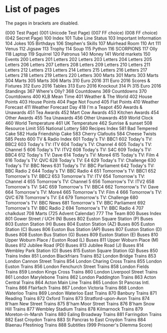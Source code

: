 # List of pages
The pages in brackets are disabled.

(000 Test Page)
(001 Unicode Test Page)
(007 FF choice)
(008 FF choice)
(042 Secret Page)
100 Index
101 Tube Line Status
103 Important Information
104 Jokes
105 Birthdays
106 Stephen's Skills
107 Muirhead Room
110 Art
111 Venus
112 Jigsaw
113 Trophy
114 Soup
115 Python
116 SCORPIONS
117 Olly
118 Laptop
119 Squirrel
120 Patronus
140 Money
141 World markets
150 Events
200 Letters
201 Letters
202 Letters
203 Letters
204 Letters
205 Letters
206 Letters
207 Letters
208 Letters
209 Letters
210 Letters
211 Letters
212 Letters
213 Letters
214 Letters
215 Letters
216 Letters
217 Letters
218 Letters
219 Letters
220 Letters
300 Marts
301 Marts
303 Marts
304 Marts
305 Marts
306 Marts
310 Euro 2016
311 Euro 2016 Scores & Fixtures
312 Euro 2016 Tables
313 Euro 2016 Knockout
314 Pi
315 Euro 2016 Standings
367 Where's Olly?
368 Countdowns
369 Countdowns
370 Countdowns
400 KLB Mean Time
401 Weather & The World
402 House Points
403 House Points
404 Page Not Found
405 Flat Points
410 Weather Forecast
411 Weather Forecast Day
418 I'm a Teapot
450 Awards & Unawards
451 Tea Awards
452 Mart Cow Awards
453 Kitchen Awards
454 Other Awards
455 Tea Unawards
456 Other Unawards
459 World Clock
460 World Temperature
461 UK Temperature
462 Sunrise & sunset
508 Resource Limit
555 National Lottery
580 Recipes Index
581 Bad Tempered Cake
582 Huda Friendship Cake
583 Cherry Clafoutis
584 Cheese Twists
585 Pesto
600 TV & Radio Index
601 Today's TV: BBC1
602 Today's TV: BBC2
603 Today's TV: ITV
604 Today's TV: Channel 4
605 Today's TV: Channel 5
606 Today's TV: ITV2
608 Today's TV: S4C
609 Today's TV: BBC4
612 Today's TV: Dave
614 Today's TV: More4
615 Today's TV: Film 4
616 Today's TV: QVC
628 Today's TV: E4
629 Today's TV: Challenge
630 Today's TV: BBC News
631 Today's TV: BBC Parliament
642 Today's TV: BBC Radio 2
644 Today's TV: BBC Radio 4
651 Tomorrow's TV: BBC1
652 Tomorrow's TV: BBC2
653 Tomorrow's TV: ITV
654 Tomorrow's TV: Channel 4
655 Tomorrow's TV: Channel 5
656 Tomorrow's TV: ITV2
658 Tomorrow's TV: S4C
659 Tomorrow's TV: BBC4
662 Tomorrow's TV: Dave
664 Tomorrow's TV: More4
665 Tomorrow's TV: Film 4
666 Tomorrow's TV: QVC
678 Tomorrow's TV: E4
679 Tomorrow's TV: Challenge
680 Tomorrow's TV: BBC News
681 Tomorrow's TV: BBC Parliament
692 Tomorrow's TV: BBC Radio 2
694 Tomorrow's TV: BBC Radio 4
707 chalkdust
708 Marts
(725 Advent Calendar)
777 The Team
800 Buses Index
801 Gower Street / UCH (N) Buses
802 Euston Square Station (P) Buses
803 Euston Station (H) Buses
804 Euston Station (AZ) Buses
805 Euston Station (C) Buses
806 Euston Bus Station (AP) Buses
807 Euston Station (D) Buses
808 Euston Bus Station (G) Buses
809 Euston Station (E) Buses
810 Upper Woburn Place / Euston Road (L) Buses
811 Upper Woburn Place (M) Buses
812 Jubilee Road (PD) Buses
813 Jubilee Road (J) Buses
814 Wembley Park Station (O) Buses
815 Euston Square Station (Q) Buses
850 Trains Index
851 London Blackfriars Trains
852 London Bridge Trains
853 London Cannon Street Trains
854 London Charing Cross Trains
855 London Euston Trains
856 London Fenchurch Street Trains
858 London Fields Trains
859 London Kings Cross Trains
860 London Liverpool Street Trains
861 London Marylebone Trains
862 London Paddington Trains
863 Acton Central Trains
864 Acton Main Line Trains
865 London St Pancras Intl. Trains
866 Ffairfach Trains
867 London Victoria Trains
868 London Waterloo Trains
869 London Waterloo East Trains
870 Banbury Trains
871 Reading Trains
872 Oxford Trains
873 Stratford-upon-Avon Trains
874 B'ham New Street Trains
875 B'ham Moor Street Trains
876 B'ham Snow Hill Trains
877 Wembley Stadium Trains
878 Kilmarnock Trains
879 Moreton-in-Marsh Trains
880 Ealing Broadway Trains
881 Farringdon Trains
882 East Croydon Trains
883 St Pancras to East Croydon Trains
884 Blaenau Ffestiniog Trains
888 Subtitles
(999 Prisoner's Dilemma Score)
